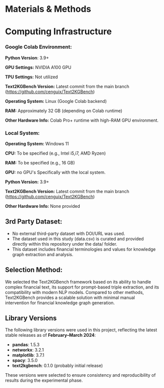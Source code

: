 # Materials & Methods
# Computing Infrastructure
### Google Colab Environment:

**Python Version**: 3.9+

**GPU Settings:** NVIDIA A100 GPU

**TPU Settings:** Not utilized

**Text2KGBench Version:** Latest commit from the main branch (https://github.com/cenguix/Text2KGBench)

**Operating System:** Linux (Google Colab backend)

**RAM:** Approximately 32 GB (depending on Colab runtime)

**Other Hardware Info:** Colab Pro+ runtime with high-RAM GPU environment.

### Local System:

**Operating System:** Windows 11

**CPU:** To be specified (e.g., Intel i5,i7, AMD Ryzen)

**RAM:** To be specified (e.g., 16 GB)

**GPU:** no GPU's Specifically with the local system.

**Python Version:** 3.9+

**Text2KGBench Version:** Latest commit from the main branch (https://github.com/cenguix/Text2KGBench)

**Other Hardware Info:** None provided

## 3rd Party Dataset:
  - No external third-party dataset with DOI/URL was used.
  - The dataset used in this study (data.csv) is curated and provided directly within this repository under the data/ folder.
  - This dataset includes financial terminologies and values for knowledge graph extraction and analysis.

## Selection Method:

We selected the Text2KGBench framework based on its ability to handle complex financial text, its support for prompt-based triple extraction, and its compatibility with modern NLP models. Compared to other methods, Text2KGBench provides a scalable solution with minimal manual intervention for financial knowledge graph generation.

## Library Versions
The following library versions were used in this project, reflecting the latest stable releases as of **February–March 2024**:
- **pandas**: 1.5.3
- **networkx**: 3.2.1
- **matplotlib**: 3.7.1
- **spacy**: 3.5.0
- **text2kgbench**: 0.1.0 (probably initial release)

These versions were selected to ensure consistency and reproducibility of results during the experimental phase.
